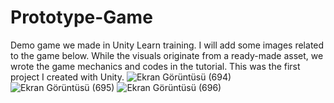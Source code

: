 # Prototype-Game
Demo game we made in Unity Learn training. I will add some images related to the game below. While the visuals originate from a ready-made asset, we wrote the game mechanics and codes in the tutorial. This was the first project I created with Unity.
![Ekran Görüntüsü (694)](https://user-images.githubusercontent.com/110438048/201215870-59d464b5-7f12-4524-b5f8-886d064b5e3f.png)
![Ekran Görüntüsü (695)](https://user-images.githubusercontent.com/110438048/201215885-dd6a4087-4439-4a93-9af5-3aecabe4ca88.png)
![Ekran Görüntüsü (696)](https://user-images.githubusercontent.com/110438048/201215912-ec63b292-84b0-46ae-a5ba-a067c28a7823.png)
